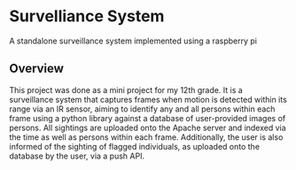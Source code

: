 # Survelliance System
A standalone surveillance system implemented using a raspberry pi

## Overview
This project was done as a mini project for my 12th grade. It is a surveillance system that captures frames when motion is detected within its      range via an IR sensor, aiming to identify any and all persons within each frame using a python library against a database of user-provided images of persons. All sightings are uploaded onto the Apache server and indexed via the time as well as persons within each frame. Additionally, the user is also informed of the sighting of flagged individuals, as uploaded onto the database by the user, via a push API.

